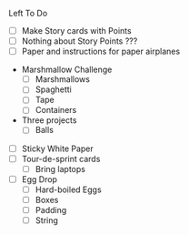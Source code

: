 Left To Do

- [ ] Make Story cards with Points
- [ ] Nothing about Story Points ???
- [ ] Paper and instructions for paper airplanes
- Marshmallow Challenge
  - [ ] Marshmallows
  - [ ] Spaghetti
  - [ ] Tape
  - [ ] Containers
- Three projects
    - [ ] Balls

- [ ] Sticky White Paper
- [ ] Tour-de-sprint cards
  - [ ] Bring laptops

- [ ] Egg Drop
  - [ ] Hard-boiled Eggs
  - [ ] Boxes
  - [ ] Padding
  - [ ] String
